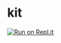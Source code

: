 # kit

[![Run on Repl.it](https://replit.com/badge/github/harshjais369/kit)](https://replit.com/new/github/harshjais369/kit)